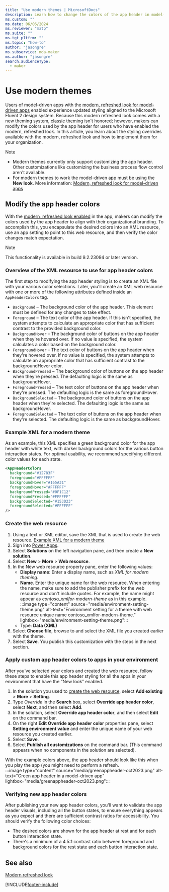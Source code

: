 ```yaml
---
title: "Use modern themes | MicrosoftDocs"
description: Learn how to change the colors of the app header in model-driven apps with the modern look.
ms.custom: ""
ms.date: 06/06/2024
ms.reviewer: "matp"
ms.suite: ""
ms.tgt_pltfrm: ""
ms.topic: "how-to"
author: "jasongre"
ms.subservice: mda-maker
ms.author: "jasongre"
search.audienceType: 
  - maker
---
```


# Use modern themes

Users of model-driven apps with the [modern, refreshed look for model-driven apps](../../user/modern-fluent-design.md#turn-on-the-modern-refreshed-look) enabled experience updated styling aligned to the Microsoft Fluent 2 design system. Because this modern refreshed look comes with a new theming system, [classic theming](create-themes-organization-branding.md) isn't honored; however, makers can modify the colors used by the app header for users who have enabled the modern, refreshed look. In this article, you learn about the styling overrides available with the modern, refreshed look and how to implement them for your organization.

> [!NOTE]
> - Modern themes currently only support customizing the app header. Other customizations like customizing the business process flow control aren't available.
> - For modern themes to work the model-driven app must be using the **New look**. More information: [Modern, refreshed look for model-driven apps](../../user/modern-fluent-design.md)

## Modify the app header colors

With the [modern, refreshed look enabled](../../user/modern-fluent-design.md#turn-on-the-modern-refreshed-look) in the app, makers can modify the colors used by the app header to align with their organizational branding. To accomplish this, you encapsulate the desired colors into an XML resource, use an app setting to point to this web resource, and then verify the color changes match expectation.  

  > [!NOTE]
  > This functionality is available in build 9.2.23094 or later version.

### Overview of the XML resource to use for app header colors

The first step to modifying the app header styling is to create an XML file with your various color selections. Later, you'll create an XML web resource with one or more of the following attributes defined inside an `AppHeaderColors` tag.

- `Background` – The background color of the app header. This element must be defined for any changes to take effect.
- `Foreground` – The text color of the app header. If this isn't specified, the system attempts to calculate an appropriate color that has sufficient contrast to the provided background color.
- `BackgroundHover` – The background color of buttons on the app header when they're hovered over. If no value is specified, the system calculates a color based on the background color.
- `ForegroundHover` – The text color of buttons on the app header when they're hovered over. If no value is specified, the system attempts to calculate an appropriate color that has sufficient contrast to the backgroundHover color.
- `BackgroundPressed` – The background color of buttons on the app header when they're pressed.  The defaulting logic is the same as backgroundHover. 
- `ForegroundPressed` – The text color of buttons on the app header when they're pressed.  The defaulting logic is the same as foregroundHover.
- `BackgroundSelected` – The background color of buttons on the app header when they're selected.  The defaulting logic is the same as backgroundHover.
- `ForegroundSelected` – The text color of buttons on the app header when they're selected.  The defaulting logic is the same as backgroundHover.

### Example XML for a modern theme

As an example, this XML specifies a green background color for the app header with white text, with darker background colors for the various button interaction states. For optimal usability, we recommend specifying different color values for each state.  

```xml
<AppHeaderColors 
  background="#12783F"
  foreground="#FFFFFF" 
  backgroundHover="#165A31" 
  foregroundHover="#FFFFFF"
  backgroundPressed="#0F1C12"
  foregroundPressed="#FFFFFF"
  backgroundSelected="#153D23" 
  foregroundSelected="#FFFFFF"
/>
```

### Create the web resource

1. Using a text or XML editor, save the XML that is used to create the web resource. [Example XML for a modern theme](#example-xml-for-a-modern-theme)
1. Sign into [Power Apps](https://make.powerapps.com/).
1. Select **Solutions** on the left navigation pane, and then create a **New solution**.
1. Select **New** > **More** > **Web resource**.
1. In the New web resource property pane, enter the following values:
   - **Display name**: Enter a display name, such as *XML for modern theming*.
   - **Name**. Enter the unique name for the web resource. When entering the name, make sure to add the publisher prefix for the web resource and don't include quotes. For example, the name might appear as *contoso_xmlfor-modern-theme* as in this example.
   :::image type="content" source="media/environment-setting-theme.png" alt-text="Environment setting for a theme with web resource unique name contoso_xmlfor-modern-theme." lightbox="media/environment-setting-theme.png":::
   - Type: **Data (XML)**
1. Select **Choose file**, browse to and select the XML file you created earlier with the theme.
1. Select **Save**. You publish this customization with the steps in the next section.

### Apply custom app header colors to apps in your environment

After you’ve selected your colors and created the web resource, follow these steps to enable this app header styling for all the apps in your environment that have the “New look” enabled.

1. In the solution you used to [create the web resource](#create-the-web-resource), select **Add existing** > **More** > **Setting**.
1. Type *Override* in the **Search** box, select **Override app header color**, select **Next**, and then select **Add**.
1. In the solution, select **Override app header color**, and then select **Edit** on the command bar.
1. On the right **Edit Override app header color** properties pane, select **Setting environment value** and enter the unique name of your web resource you created earlier.
1. Select **Save**.
1. Select **Publish all customizations** on the command bar. (This command appears when no components in the solution are selected).

With the example colors above, the app header should look like this when you play the app (you might need to perform a refresh.  
:::image type="content" source="media/greenappheader-oct2023.png" alt-text="Green app header in a model-driven app" lightbox="media/greenappheader-oct2023.png":::

### Verifying new app header colors

After publishing your new app header colors, you'll want to validate the app header visuals, including all the button states, to ensure everything appears as you expect and there are sufficient contrast ratios for accessibility. You should verify the following color choices:

- The desired colors are shown for the app header at rest and for each button interaction state.
- There's a minimum of a 4.5:1 contrast ratio between foreground and background colors for the rest state and each button interaction state.

## See also

[Modern refreshed look](../../user/modern-fluent-design.md)

[!INCLUDE[footer-include](../../includes/footer-banner.md)]
